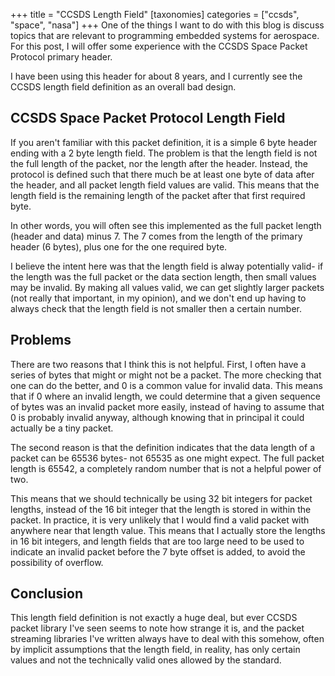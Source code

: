 +++
title = "CCSDS Length Field"
[taxonomies]
categories = ["ccsds", "space", "nasa"]
+++
One of the things I want to do with this blog is discuss topics that
are relevant to programming embedded systems for aerospace. For
this post, I will offer some experience with the CCSDS Space
Packet Protocol primary header.


I have been using this header for about 8 years, and I currently
see the CCSDS length field definition as an overall bad design.


## CCSDS Space Packet Protocol Length Field
If you aren't familiar with this packet definition, it is a simple
6 byte header ending with a 2 byte length field. The problem is
that the length field is not the full length of the packet, nor
the length after the header. Instead, the protocol is defined
such that there much be at least one byte of data after the header,
and all packet length field values are valid. This means that
the length field is the remaining length of the packet after
that first required byte.


In other words, you will often see this implemented as the full
packet length (header and data) minus 7. The 7 comes from the
length of the primary header (6 bytes), plus one for the
one required byte.


I believe the intent here was that the length field is alway potentially
valid- if the length was the full packet or the data section length,
then small values may be invalid. By making all values valid, 
we can get slightly larger packets (not really that important, in
my opinion), and we don't end up having to always check that the
length field is not smaller then a certain number.



## Problems
There are two reasons that I think this is not helpful. First, I often
have a series of bytes that might or might not be a packet. The more
checking that one can do the better, and 0 is a common value for invalid
data. This means that if 0 where an invalid length, we could determine
that a given sequence of bytes was an invalid packet more easily, instead
of having to assume that 0 is probably invalid anyway, although knowing
that in principal it could actually be a tiny packet.


The second reason is that the definition indicates that the data length
of a packet can be 65536 bytes- not 65535 as one might expect. The full
packet length is 65542, a completely random number that is not a helpful
power of two.


This means that we should technically be using 32 bit integers for packet
lengths, instead of the 16 bit integer that the length is stored in within the
packet.  In practice, it is very unlikely that I would find a valid packet with
anywhere near that length value. This means that I actually store the lengths
in 16 bit integers, and length fields that are too large need to be used to
indicate an invalid packet before the 7 byte offset is added, to avoid the
possibility of overflow.


## Conclusion
This length field definition is not exactly a huge deal, but ever CCSDS
packet library I've seen seems to note how strange it is, and the packet
streaming libraries I've written always have to deal with this somehow,
often by implicit assumptions that the length field, in reality, has
only certain values and not the technically valid ones allowed by the
standard.


